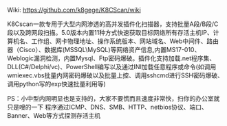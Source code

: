 Wiki: https://github.com/k8gege/K8CScan/wiki<br>

K8Cscan一款专用于大型内网渗透的高并发插件化扫描器，支持批量A段/B段/C段以及跨网段扫描。5.0版本内置11种方式快速获取目标网络所有存活主机IP、计算机名、工作组、网卡物理地址、操作系统版本、网站域名、Web中间件、路由器（Cisco）、数据库(MSSQL\MySQL)等网络资产信息,内置MS17-010、Weblogic漏洞检测，内置Mysql、Ftp密码爆破。插件化支持加载.net程序集、DLL(C#/Delphi/vc)、PowerShell编写以及通过INI加载任意程序或命令(如调用wmiexec.vbs批量内网密码爆破以及批量上控、调用sshcmd进行SSH密码爆破、调用python写的exp快速批量利用等)

PS：小中型内网明显也是支持的，大家不要慌而且速度非常快，扫你的办公室就只是嗖的一下
程序通过ICMP、DNS、SMB、HTTP、netbios协议、端口、Banner、Web等方式探测存活主机
